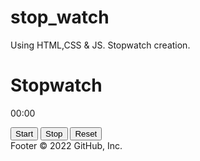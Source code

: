 # stop_watch
Using HTML,CSS & JS.
Stopwatch creation.
<!DOCTYPE html>
<html>
<head>
	<title> StopWatch</title>
	<!-- Linking the external css file -->
	<link rel="stylesheet" type="text/css" href="stopwatch.css">
</head>
<body>
	<div class="wrapper">
		<h1>Stopwatch</h1>
		<p><span id="seconds">00</span>:<span id="tens">00</span></p>
		<button id="button-start"> Start </button>
		<button id="button-stop"> Stop </button>
		<button id="button-reset"> Reset </button>
		<!-- Linking the external JS file -->
		<script src="stopwatch.js"></script>
	</div> 
</body>
</html>
Footer
© 2022 GitHub, Inc.
